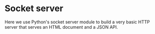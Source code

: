 # Socket server

Here we use Python's socket server module to build a very basic HTTP server that serves an HTML document and a JSON API.
